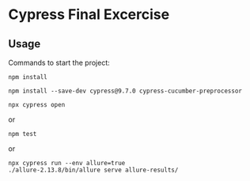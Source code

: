 # Cypress Final Excercise
## Usage
Commands to start the project:
```
npm install
```
```
npm install --save-dev cypress@9.7.0 cypress-cucumber-preprocessor
```
```
npx cypress open
```
or
```
npm test
```
or
```
npx cypress run --env allure=true
./allure-2.13.8/bin/allure serve allure-results/
```